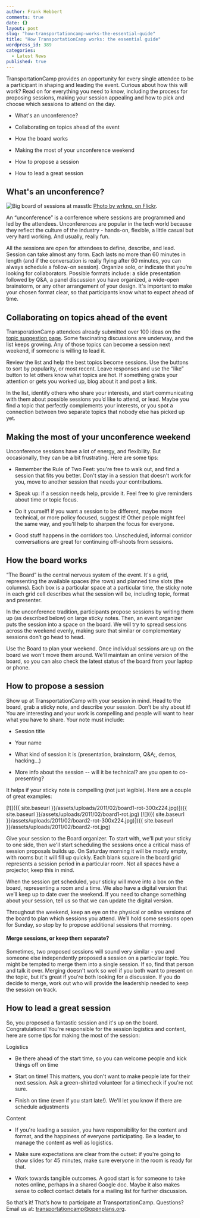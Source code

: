 ```yaml
---
author: Frank Hebbert
comments: true
date: {}
layout: post
slug: "how-transportationcamp-works-the-essential-guide"
title: "How TransportationCamp works: the essential guide"
wordpress_id: 389
categories: 
  - Latest News
published: true
---
```


TransportationCamp provides an opportunity for every single attendee to be a participant in shaping and leading the event.  Curious about how this will work? Read on for everything you need to know, including the process for proposing sessions, making your session appealing and how to pick and choose which sessions to attend on the day.





  * What's an unconference?


  * Collaborating on topics ahead of the event


  * How the board works


  * Making the most of your unconference weekend


  * How to propose a session


  * How to lead a great session



## What's an unconference?


![Big board of sessions at masstlc](http://farm2.static.flickr.com/1154/5099641006_fecd8f462c.jpg)
[Photo by wrkng, on Flickr](http://www.flickr.com/photos/wrkng/5099641006/).

An “unconference” is a conference where sessions are programmed and led by the attendees. Unconferences are popular in the tech world because they reflect the culture of the industry - hands-on, flexible, a little casual but very hard working. And usually, really fun.

All the sessions are open for attendees to define, describe, and lead. Session can take almost any form. Each lasts no more than 60 minutes in length (and if the conversation is really flying after 60 minutes, you can always schedule a follow-on session). Organize solo, or indicate that you’re looking for collaborators. Possible formats include: a slide presentation followed by Q&A, a panel discussion you have organized, a wide-open brainstorm, or any other arrangement of your design. It's important to make your chosen format clear, so that participants know what to expect ahead of time. <!-- more -->



## Collaborating on topics ahead of the event


TransporationCamp attendees already submitted over 100 ideas on the [topic suggestion page](http://transportationcamp.org/topics/). Some fascinating discussions are underway, and the list keeps growing. Any of those topics can become a session next weekend, if someone is willing to lead it.

Review the list and help the best topics become sessions. Use the buttons to sort by popularity, or most recent. Leave responses and use the “like” button to let others know what topics are hot. If something grabs your attention or gets you worked up, blog about it and post a link.

In the list, identify others who share your interests, and start communicating with them about possible sessions you’d like to attend, or lead. Maybe you find a topic that perfectly complements your interests, or you spot a connection between two separate topics that nobody else has picked up yet.



## Making the most of your unconference weekend


Unconference sessions have a lot of energy, and flexibility. But occasionally, they can be a bit frustrating. Here are some tips:




  * Remember the Rule of Two Feet: you're free to walk out, and find a session that fits you better. Don't stay in a session that doesn't work for you, move to another session that needs your contributions.


  * Speak up: if a session needs help, provide it. Feel free to give reminders about time or topic focus.


  * Do it yourself! if you want a session to be different, maybe more technical, or more policy focused, suggest it! Other people might feel the same way, and you'll help to sharpen the focus for everyone.


  * Good stuff happens in the corridors too. Unscheduled, informal corridor conversations are great for continuing off-shoots from sessions.









## How the board works


“The Board” is the central nervous system of the event. It's a grid, representing the available spaces (the rows) and planned time slots (the columns). Each box is a particular space at a particular time, the sticky note in each grid cell describes what the session will be, including topic, format and presenter.

In the unconference tradition, participants propose sessions by writing them up (as described below) on large sticky notes. Then, an event organizer puts the session into a space on the board. We will try to spread sessions across the weekend evenly, making sure that similar or complementary sessions don’t go head to head.

Use the Board to plan your weekend. Once individual sessions are up on the board we won't move them around.  We'll maintain an online version of the board, so you can also check the latest status of the board from your laptop or phone.



## How to propose a session


Show up at TransportationCamp with your session in mind. Head to the board, grab a sticky note, and describe your session. Don’t be shy about it!  You are interesting and your work is compelling and people will want to hear what you have to share. Your note must include:




  * Session title


  * Your name


  * What kind of session it is (presentation, brainstorm, Q&A;, demos, hacking...)


  * More info about the session -- will it be technical? are you open to co-presenting?



It helps if your sticky note is compelling (not just legible). Here are a couple of great examples:

[![]({{ site.baseurl }}/assets/uploads/2011/02/board1-rot-300x224.jpg)]({{ site.baseurl }}/assets/uploads/2011/02/board1-rot.jpg) [![]({{ site.baseurl }}/assets/uploads/2011/02/board2-rot-300x224.jpg)]({{ site.baseurl }}/assets/uploads/2011/02/board2-rot.jpg)

Give your session to the Board organizer. To start with, we'll put your sticky to one side, then we'll start scheduling the sessions once a critical mass of session proposals builds up. On Saturday morning it will be mostly empty, with rooms but it will fill up quickly. Each blank square in the board grid represents a session period in a particular room. Not all spaces have a projector, keep this in mind.

When the session get scheduled, your sticky will move into a box on the board, representing a room and a time. We also have a digital version that we’ll keep up to date over the weekend. If you need to change something about your session, tell us so that we can update the digital version.

Throughout the weekend, keep an eye on the physical or online versions of the board to plan which sessions you attend. We’ll hold some sessions open for Sunday, so stop by to propose additional sessions that morning.



#### Merge sessions, or keep them separate?


Sometimes, two proposed sessions will sound very similar - you and someone else independently proposed a session on a particular topic. You might be tempted to merge them into a single session. If so, find that person and talk it over. Merging doesn't work so well if you both want to present on the topic, but it's great if you're both looking for a discussion. If you do decide to merge, work out who will provide the leadership needed to keep the session on track.



## How to lead a great session


So, you proposed a fantastic session and it's up on the board. Congratulations! You're responsible for the session logistics and content, here are some tips for making the most of the session:

Logistics




  * Be there ahead of the start time, so you can welcome people and kick things off on time


  * Start on time! This matters, you don't want to make people late for their next session. Ask a green-shirted volunteer for a timecheck if you're not sure.


  * Finish on time (even if you start late!). We'll let you know if there are schedule adjustments



Content


  * If you're leading a session, you have responsibility for the content and format, and the happiness of everyone participating. Be a leader, to manage the content as well as logistics.


  * Make sure expectations are clear from the outset: if you're going to show slides for 45 minutes, make sure everyone in the room is ready for that.


  * Work towards tangible outcomes. A good start is for someone to take notes online, perhaps in a shared Google doc. Maybe it also makes sense to collect contact details for a mailing list for further discussion.





So that’s it! That’s how to participate at TransportationCamp. Questions? Email us at:  transportationcamp@openplans.org.